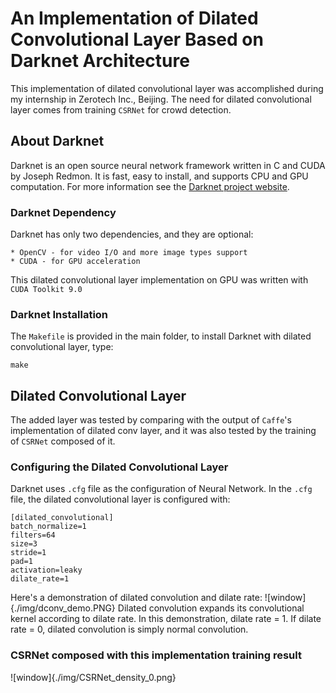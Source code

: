 # An Implementation of Dilated Convolutional Layer Based on Darknet Architecture
This implementation of dilated convolutional layer was accomplished during my internship in Zerotech Inc., Beijing. The need for dilated convolutional layer comes from training `CSRNet` for crowd detection.

## About Darknet
Darknet is an open source neural network framework written in C and CUDA by Joseph Redmon. It is fast, easy to install, and supports CPU and GPU computation. For more information see the [Darknet project website](http://pjreddie.com/darknet).
### Darknet Dependency
Darknet has only two dependencies, and they are optional:
```
* OpenCV - for video I/O and more image types support
* CUDA - for GPU acceleration
```
This dilated convolutional layer implementation on GPU was written with `CUDA Toolkit 9.0`

### Darknet Installation
The `Makefile` is provided in the main folder, to install Darknet with dilated convolutional layer, type:
```
make
```

## Dilated Convolutional Layer

The added layer was tested by comparing with the output of `Caffe`'s implementation of dilated conv layer, and it was also tested by the training of `CSRNet` composed of it.

### Configuring the Dilated Convolutional Layer
Darknet uses `.cfg` file as the configuration of Neural Network. In the `.cfg` file, the dilated convolutional layer is configured with:
```
[dilated_convolutional]
batch_normalize=1
filters=64
size=3
stride=1
pad=1
activation=leaky
dilate_rate=1
```
Here's a demonstration of dilated convolution and dilate rate:
![window]{./img/dconv_demo.PNG}
Dilated convolution expands its convolutional kernel according to dilate rate. In this demonstration, dilate rate = 1. If dilate rate = 0, dilated convolution is simply normal convolution.

### CSRNet composed with this implementation training result
![window]{./img/CSRNet_density_0.png}
